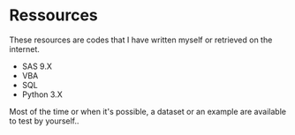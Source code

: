 # Ressources

These resources are codes that I have written myself or retrieved on the internet.  

 - SAS 9.X
 - VBA
 - SQL
 - Python 3.X
 
 Most of the time or when it's possible, a dataset or an example are available to test by yourself..  

